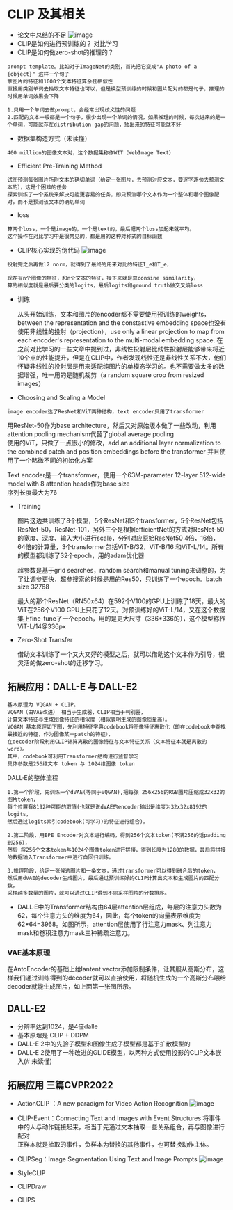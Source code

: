 # CLIP 及其相关
- 论文中总结的不足
![image](https://github.com/greasebig/multimodal/assets/121388156/85fa96b0-b9c8-4e4c-87b2-fa774557f0a7)
- CLIP是如何进行预训练的？
对比学习
- CLIP是如何做zero-shot的推理的？
```
prompt template。比如对于ImageNet的类别，首先把它变成"A photo of a {object}" 这样一个句子
拿图片的特征和1000个文本特征算余弦相似性
直接用类别单词去抽取文本特征也可以，但是模型预训练的时候和图片配对的都是句子，推理的时候用单词效果会下降

1.只用一个单词去做prompt，会经常出现歧义性的问题
2.匹配的文本一般都是一个句子，很少出现一个单词的情况，如果推理的时候，每次进来的是一个单词，可能就存在distribution gap的问题，抽出来的特征可能就不好
```
- 数据集构造方式（未读懂）
```
400 million的图像文本对，这个数据集称作WIT（WebImage Text）
```
- Efficient Pre-Training Method
```
试图预测每张图片所附文本的确切单词（给定一张图片，去预测对应文本，要逐字逐句去预测文本的），这是个困难的任务
探索训练了一个系统来解决可能更容易的任务，即只预测哪个文本作为一个整体和哪个图像配对，而不是预测该文本的确切单词
```
- loss
```
算两个loss，一个是image的，一个是text的，最后把两个loss加起来就平均。
这个操作在对比学习中是很常见的，都是用的这种对称式的目标函数
```
- CLIP核心实现的伪代码
![image](https://github.com/greasebig/multimodal/assets/121388156/a1536d43-64c1-4c98-bb81-a974556105ca)
```得到对应的特征之后，再经过一个投射层（即W_i和W_t)，投射层的意义是学习如何从单模态变成多模态，
投射完之后再做l2 norm，就得到了最终的用来对比的特征I_e和T_e，

现在有n个图像的特征，和n个文本的特征，接下来就是算consine similarity，
算的相似度就是最后要分类的logits，最后logits和ground truth做交叉熵loss
```

- 训练

  从头开始训练，文本和图片的encoder都不需要使用预训练的weights，between the representation and the constastive embedding space也没有使用非线性的投射（projection），use only a linear projection to map from each encoder's representation to the multi-modal embedding space. 在之前对比学习的一些文章中提到过，非线性投射层比线性投射层能够带来将近10个点的性能提升，但是在CLIP中，作者发现线性还是非线性关系不大，他们怀疑非线性的投射层是用来适配纯图片的单模态学习的。也不需要做太多的数据增强，唯一用的是随机裁剪（a random square crop from resized images）



- Choosing and Scaling a Model
```
image encoder选了ResNet和ViT两种结构，text encoder只用了transformer
```
  
  用ResNet-50作为base architecture，然后又对原始版本做了一些改动，利用attention pooling mechanism代替了global average pooling  
  使用的ViT，只做了一点很小的修改，add an additional layer normalization to the combined patch and position embeddings before the transformer 并且使用了一个略微不同的初始化方案  

  Text encoder是一个transformer，使用一个63M-parameter 12-layer 512-wide model with 8 attention heads作为base size  
  序列长度最大为76

- Training  

  图片这边共训练了8个模型，5个ResNet和3个transformer，5个ResNet包括ResNet-50，ResNet-101，另外三个是根据efficientNet的方式对ResNet-50的宽度、深度、输入大小进行scale，分别对应原始ResNet50 4倍，16倍，64倍的计算量，3个transformer包括ViT-B/32，ViT-B/16 和ViT-L/14。所有的模型都训练了32个epoch，用的adam优化器  

  超参数是基于grid searches，random search和manual tuning来调整的，为了让调参更快，超参搜索的时候是用的Res50，只训练了一个epoch。batch size 32768  

  最大的那个ResNet（RN50x64）在592个V100的GPU上训练了18天，最大的ViT在256个V100 GPU上只花了12天。对预训练好的ViT-L/14，又在这个数据集上fine-tune了一个epoch，用的是更大尺寸（336*336的），这个模型称作ViT-L/14@336px

- Zero-Shot Transfer  

  借助文本训练了一个又大又好的模型之后，就可以借助这个文本作为引导，很灵活的做zero-shot的迁移学习。

## 拓展应用：DALL-E 与 DALL-E2
```
基本原理为 VQGAN + CLIP。
VQGAN（由VAE改进） 相当于生成器，CLIP相当于判别器，
计算文本特征与生成图像特征的相似度（相似表明生成的图像质量高）。
VQGAN 基本原理如下图，先利用特征字典codebook将图像特征离散化（即在codebook中查找最接近的特征，作为图像某一patch的特征），
在decoder阶段利用CLIP计算离散的图像特征与文本特征关系（文本特征本就是离散的word）。
其中，codebook可利用Transformer结构进行监督学习
具体参数是256维文本 token 与 1024维图像 token
```
DALL·E的整体流程
```
1.第一个阶段，先训练一个dVAE(等同于VQGAN),把每张 256x256的RGB图片压缩成32x32的图片token，
每个位置有8192种可能的取值(也就是说dVAE的encoder输出是维度为32x32x8192的logits，
然后通过logits索引codebook(可学习)的特征进行组合)。
```
```
2.第二阶段，用BPE Encoder对文本进行编码，得到256个文本token(不满256的话padding到256)，
然后 将256个文本token与1024个图像token进行拼接，得到长度为1280的数据，最后将拼接的数据输入Transformer中进行自回归训练。
```
```
3.推理阶段，给定一张候选图片和一条文本，通过transformer可以得到融合后的token，
然后用dVAE的decoder生成图片，最后通过预训练好的CLIP计算出文本和生成图片的匹配分数，
采样越多数量的图片，就可以通过CLIP得到不同采样图片的分数排序。
```
- DALL·E中的Transformer结构由64层attention层组成，每层的注意力头数为62，每个注意力头的维度为64，因此，每个token的向量表示维度为62*64=3968。如图所示，attention层使用了行注意力mask、列注意力mask和卷积注意力mask三种稀疏注意力。
### VAE基本原理
在AntoEncoder的基础上给lantent vector添加限制条件，让其服从高斯分布，这样我们通过训练得到的decoder就可以直接使用，将随机生成的一个高斯分布喂给decoder就能生成图片，如上面第一张图所示。



## DALL-E2
- 分辨率达到1024，是4倍dalle
- 基本原理是 CLIP + DDPM
- DALL-E 2中的先验子模型和图像生成子模型都是基于扩散模型的
- DALL-E 2使用了一种改进的GLIDE模型，以两种方式使用投影的CLIP文本嵌入(# 未读懂)

## 拓展应用 三篇CVPR2022
- ActionCLIP ：A new paradigm for Video Action Recognition
![image](https://github.com/greasebig/multimodal/assets/121388156/a6e1ed84-6217-4d2d-95c7-0121d7c23e92)

- CLIP-Event：Connecting Text and Images with Event Structures
将事件中的人与动作链接起来，相当于先通过文本抽取一些关系组合，再与图像进行配对<br>
正样本就是抽取的事件，负样本为替换的其他事件，也可替换动作主体。
- CLIPSeg：Image Segmentation Using Text and Image Prompts
![image](https://github.com/greasebig/multimodal/assets/121388156/2d3c843c-13ae-44d6-bb3e-c550e5c137cb)
- StyleCLIP
- CLIPDraw
- CLIPS

